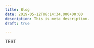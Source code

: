 ```yaml
---
title: Blog
date: 2019-05-12T06:14:34.000+00:00
description: This is meta description.
draft: true

---
```

TEST
